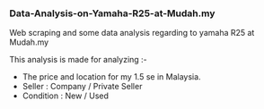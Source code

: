 ### Data-Analysis-on-Yamaha-R25-at-Mudah.my
Web scraping and some data analysis regarding to yamaha R25 at Mudah.my


This analysis is made for analyzing :-

- The price and location for my 1.5 se in Malaysia.
- Seller : Company / Private Seller
- Condition : New / Used
